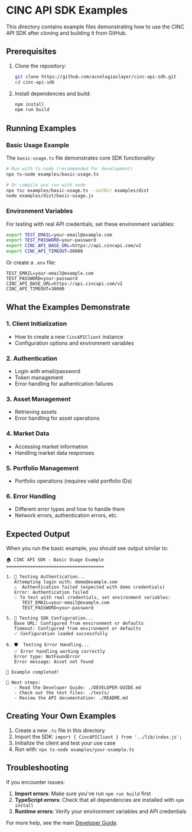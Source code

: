 # CINC API SDK Examples

This directory contains example files demonstrating how to use the CINC API SDK after cloning and building it from GitHub.

## Prerequisites

1. Clone the repository:
   ```bash
   git clone https://github.com/acnologiaslayer/cinc-api-sdk.git
   cd cinc-api-sdk
   ```

2. Install dependencies and build:
   ```bash
   npm install
   npm run build
   ```

## Running Examples

### Basic Usage Example

The `basic-usage.ts` file demonstrates core SDK functionality:

```bash
# Run with ts-node (recommended for development)
npx ts-node examples/basic-usage.ts

# Or compile and run with node
npx tsc examples/basic-usage.ts --outDir examples/dist
node examples/dist/basic-usage.js
```

### Environment Variables

For testing with real API credentials, set these environment variables:

```bash
export TEST_EMAIL=your-email@example.com
export TEST_PASSWORD=your-password
export CINC_API_BASE_URL=https://api.cincapi.com/v2
export CINC_API_TIMEOUT=30000
```

Or create a `.env` file:

```env
TEST_EMAIL=your-email@example.com
TEST_PASSWORD=your-password
CINC_API_BASE_URL=https://api.cincapi.com/v2
CINC_API_TIMEOUT=30000
```

## What the Examples Demonstrate

### 1. Client Initialization
- How to create a new `CincAPIClient` instance
- Configuration options and environment variables

### 2. Authentication
- Login with email/password
- Token management
- Error handling for authentication failures

### 3. Asset Management
- Retrieving assets
- Error handling for asset operations

### 4. Market Data
- Accessing market information
- Handling market data responses

### 5. Portfolio Management
- Portfolio operations (requires valid portfolio IDs)

### 6. Error Handling
- Different error types and how to handle them
- Network errors, authentication errors, etc.

## Expected Output

When you run the basic example, you should see output similar to:

```
🏠 CINC API SDK - Basic Usage Example
=====================================

1. 🔐 Testing Authentication...
   Attempting login with: demo@example.com
   ⚠️  Authentication failed (expected with demo credentials)
   Error: Authentication failed
   💡 To test with real credentials, set environment variables:
      TEST_EMAIL=your-email@example.com
      TEST_PASSWORD=your-password

5. 🔧 Testing SDK Configuration...
   Base URL: Configured from environment or defaults
   Timeout: Configured from environment or defaults
   ✅ Configuration loaded successfully

6. 🛡️  Testing Error Handling...
   ✅ Error handling working correctly
   Error type: NotFoundError
   Error message: Asset not found

🎉 Example completed!

📖 Next steps:
   - Read the Developer Guide: ./DEVELOPER-GUIDE.md
   - Check out the test files: ./tests/
   - Review the API documentation: ./README.md
```

## Creating Your Own Examples

1. Create a new `.ts` file in this directory
2. Import the SDK: `import { CincAPIClient } from '../lib/index.js';`
3. Initialize the client and test your use case
4. Run with: `npx ts-node examples/your-example.ts`

## Troubleshooting

If you encounter issues:

1. **Import errors**: Make sure you've run `npm run build` first
2. **TypeScript errors**: Check that all dependencies are installed with `npm install`
3. **Runtime errors**: Verify your environment variables and API credentials

For more help, see the main [Developer Guide](../DEVELOPER-GUIDE.md).
